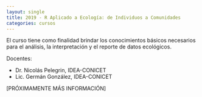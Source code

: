 ```yaml
---
layout: single
title: 2019 - R Aplicado a Ecología: de Individuos a Comunidades
categories: cursos
---
```


El curso tiene como finalidad brindar los conocimientos básicos necesarios para el análisis, la interpretación y el reporte de datos ecológicos.

Docentes:
* Dr. Nicolás Pelegrin, IDEA-CONICET
* Lic. Germán González, IDEA-CONICET
 
[PRÓXIMAMENTE MÁS INFORMACIÓN]
